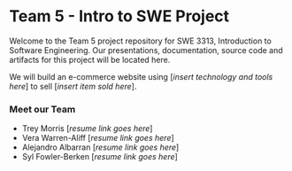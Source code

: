 # Team 5 - Intro to SWE Project

  Welcome to the Team 5 project repository for SWE 3313, Introduction to Software Engineering.
  Our presentations, documentation, source code and artifacts for this project will be located here.

  We will build an e-commerce website using [*insert technology and tools here*] to sell [*insert item sold here*].

### Meet our Team
  - Trey Morris	[*resume link goes here*]
  - Vera Warren-Aliff	[*resume link goes here*]
  - Alejandro Albarran [*resume link goes here*]
  - Syl Fowler-Berken [*resume link goes here*]
